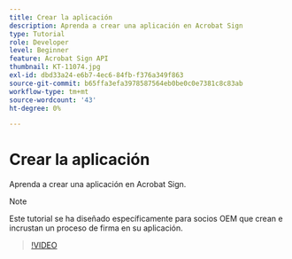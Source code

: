 ```yaml
---
title: Crear la aplicación
description: Aprenda a crear una aplicación en Acrobat Sign
type: Tutorial
role: Developer
level: Beginner
feature: Acrobat Sign API
thumbnail: KT-11074.jpg
exl-id: dbd33a24-e6b7-4ec6-84fb-f376a349f863
source-git-commit: b65ffa3efa3978587564eb0be0c0e7381c8c83ab
workflow-type: tm+mt
source-wordcount: '43'
ht-degree: 0%

---
```


# Crear la aplicación

Aprenda a crear una aplicación en Acrobat Sign.

>[!NOTE]
>
>Este tutorial se ha diseñado específicamente para socios OEM que crean e incrustan un proceso de firma en su aplicación.

>[!VIDEO](https://video.tv.adobe.com/v/347348?hidetitle=true)
